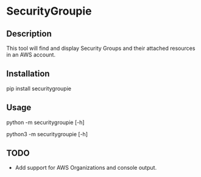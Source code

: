 # SecurityGroupie

## Description

This tool will find and display Security Groups and their attached resources in an AWS account.


## Installation

pip install securitygroupie

## Usage

python -m securitygroupie [-h]

python3 -m securitygroupie [-h]

## TODO

* Add support for AWS Organizations and console output.